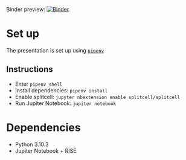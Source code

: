 Binder preview: [![Binder](https://mybinder.org/badge_logo.svg)](https://mybinder.org/v2/gh/Larox/switch-loops-with-itertools/main)

# Set up

The presentation is set up using [`pipenv`](https://pipenv.pypa.io/en/latest/)

## Instructions

- Enter `pipenv shell`
- Install dependencies: `pipenv install`
- Enable splitcell: `jupyter nbextension enable splitcell/splitcell`
- Run Jupiter Notebook: `jupiter notebook`

# Dependencies

- Python 3.10.3
- Jupiter Notebook + RISE

